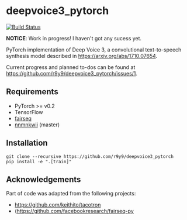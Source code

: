 # deepvoice3_pytorch

[![Build Status](https://travis-ci.org/r9y9/deepvoice3_pytorch.svg?branch=master)](https://travis-ci.org/r9y9/deepvoice3_pytorch)

**NOTICE**: Work in progress! I haven't got any sucess yet.

PyTorch implementation of Deep Voice 3, a convolutional text-to-speech synthesis model described in https://arxiv.org/abs/1710.07654.


Current progress and planned to-dos can be found at https://github.com/r9y9/deepvoice3_pytorch/issues/1.

## Requirements

- PyTorch >= v0.2
- TensorFlow
- [fairseq](https://github.com/facebookresearch/fairseq-py)
- [nnmnkwii](https://github.com/r9y9/nnmnkwii) (master)

## Installation

```
git clone --recursive https://github.com/r9y9/deepvoice3_pytorch
pip install -e ".[train]"
```

## Acknowledgements

Part of code was adapted from the following projects:

- https://github.com/keithito/tacotron
- (https://github.com/facebookresearch/fairseq-py

